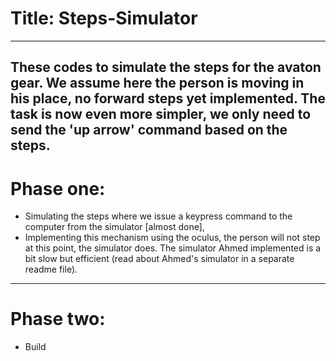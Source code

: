 # Title: Steps-Simulator
-------------------------
These codes to simulate the steps for the avaton gear.
We assume here the person is moving in his place, no forward steps yet implemented.
The task is now even more simpler, we only need to send the 'up arrow' command based on the steps.
--------
# Phase one:
- Simulating the steps where we issue a keypress command to the computer from the simulator [almost done],
- Implementing this mechanism using the oculus, the person will not step at this point, the simulator does. The simulator Ahmed implemented is a bit slow but efficient (read about Ahmed's simulator in a separate readme file). 
--------
# Phase two:
- Build 
